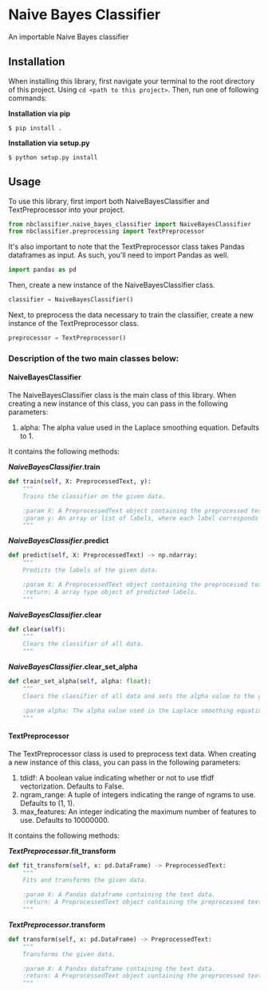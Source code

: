 # Naive Bayes Classifier
An importable Naive Bayes classifier

## Installation
When installing this library, first navigate your terminal to the root directory of this project.
Using ```cd <path to this project>```.
Then, run one of following commands:

**Installation via pip**
```shell
$ pip install .
```

**Installation via setup.py**
```shell
$ python setup.py install
```

## Usage
To use this library, first import both NaiveBayesClassifier and TextPreprocessor into your project.
```python
from nbclassifier.naive_bayes_classifier import NaiveBayesClassifier
from nbclassifier.preprocessing import TextPreprocessor
```

It's also important to note that the TextPreprocessor class takes Pandas dataframes as input.
As such, you'll need to import Pandas as well.
```python
import pandas as pd
```

Then, create a new instance of the NaiveBayesClassifier class.
```python
classifier = NaiveBayesClassifier()
```


Next, to preprocess the data necessary to train the classifier, create a new instance of the TextPreprocessor class.
```python
preprocessor = TextPreprocessor()
```

### Description of the two main classes below:

#### NaiveBayesClassifier
The NaiveBayesClassifier class is the main class of this library.
When creating a new instance of this class, you can pass in the following parameters:
1. alpha: The alpha value used in the Laplace smoothing equation. Defaults to 1.

It contains the following methods:

**_NaiveBayesClassifier_.train**
```python
def train(self, X: PreprocessedText, y):
    """
    Trains the classifier on the given data.

    :param X: A PreprocessedText object containing the preprocessed text data.
    :param y: An array or list of labels, where each label corresponds to a document in X.
    """
```

**_NaiveBayesClassifier_.predict**
```python
def predict(self, X: PreprocessedText) -> np.ndarray:
    """
    Predicts the labels of the given data.

    :param X: A PreprocessedText object containing the preprocessed text data.
    :return: A array type object of predicted labels.
    """
```

**_NaiveBayesClassifier_.clear**
```python
def clear(self):
    """
    Clears the classifier of all data.
    """
```

**_NaiveBayesClassifier_.clear_set_alpha**
```python
def clear_set_alpha(self, alpha: float):
    """
    Clears the classifier of all data and sets the alpha value to the given value.

    :param alpha: The alpha value used in the Laplace smoothing equation.
    """
```

#### TextPreprocessor
The TextPreprocessor class is used to preprocess text data.
When creating a new instance of this class, you can pass in the following parameters:
1. tdidf: A boolean value indicating whether or not to use tfidf vectorization. Defaults to False.
2. ngram_range: A tuple of integers indicating the range of ngrams to use. Defaults to (1, 1).
3. max_features: An integer indicating the maximum number of features to use. Defaults to 10000000.

It contains the following methods:

**_TextPreprocessor_.fit_transform**
```python
def fit_transform(self, x: pd.DataFrame) -> PreprocessedText:
    """
    Fits and transforms the given data.

    :param X: A Pandas dataframe containing the text data.
    :return: A PreprocessedText object containing the preprocessed text data.
    """
```

**_TextPreprocessor_.transform**
```python
def transform(self, x: pd.DataFrame) -> PreprocessedText:
    """
    Transforms the given data.

    :param X: A Pandas dataframe containing the text data.
    :return: A PreprocessedText object containing the preprocessed text data.
    """
```